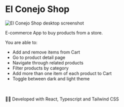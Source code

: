 # El Conejo Shop

![El Conejo Shop desktop screenshot](https://elconejoshop.vercel.app/elconejoshop-desktop.webp)

E-commerce App to buy products from a store.

You are able to:
- Add and remove items from Cart
- Go to product detail page
- Navigate through related products
- Filter products by category
- Add more than one item of each product to Cart
- Toggle between dark and light theme

<br>
<br>
👨‍💻 Developed with React, Typescript and Tailwind CSS
